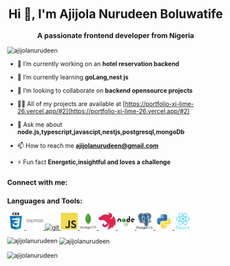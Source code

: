 
<h1 align="center">Hi 👋, I'm Ajijola Nurudeen Boluwatife</h1>
<h3 align="center">A passionate frontend developer from Nigeria</h3>

<p align="left"> <img src="https://komarev.com/ghpvc/?username=ajijolanurudeen&label=Profile%20views&color=0e75b6&style=flat" alt="ajijolanurudeen" /> </p>

- 🔭 I’m currently working on an **hotel reservation backend**

- 🌱 I’m currently learning **goLang,nest js**

- 👯 I’m looking to collaborate on **backend opensource projects**

- 👨‍💻 All of my projects are available at [https://portfolio-xi-lime-26.vercel.app/#2](https://portfolio-xi-lime-26.vercel.app/#2)

- 💬 Ask me about **node.js,typescript,javascipt,nestjs,postgresql,mongoDb**

- 📫 How to reach me **ajijolanurudeen@gmail.com**

- ⚡ Fun fact **Energetic,insightful and loves a challenge**

<h3 align="left">Connect with me:</h3>
<p align="left">
</p>

<h3 align="left">Languages and Tools:</h3>
<p align="left"> <a href="https://www.w3schools.com/css/" target="_blank" rel="noreferrer"> <img src="https://raw.githubusercontent.com/devicons/devicon/master/icons/css3/css3-original-wordmark.svg" alt="css3" width="40" height="40"/> </a> <a href="https://expressjs.com" target="_blank" rel="noreferrer"> <img src="https://raw.githubusercontent.com/devicons/devicon/master/icons/express/express-original-wordmark.svg" alt="express" width="40" height="40"/> </a> <a href="https://git-scm.com/" target="_blank" rel="noreferrer"> <img src="https://www.vectorlogo.zone/logos/git-scm/git-scm-icon.svg" alt="git" width="40" height="40"/> </a> <a href="https://developer.mozilla.org/en-US/docs/Web/JavaScript" target="_blank" rel="noreferrer"> <img src="https://raw.githubusercontent.com/devicons/devicon/master/icons/javascript/javascript-original.svg" alt="javascript" width="40" height="40"/> </a> <a href="https://www.mongodb.com/" target="_blank" rel="noreferrer"> <img src="https://raw.githubusercontent.com/devicons/devicon/master/icons/mongodb/mongodb-original-wordmark.svg" alt="mongodb" width="40" height="40"/> </a> <a href="https://nestjs.com/" target="_blank" rel="noreferrer"> <img src="https://raw.githubusercontent.com/devicons/devicon/master/icons/nestjs/nestjs-plain.svg" alt="nestjs" width="40" height="40"/> </a> <a href="https://nodejs.org" target="_blank" rel="noreferrer"> <img src="https://raw.githubusercontent.com/devicons/devicon/master/icons/nodejs/nodejs-original-wordmark.svg" alt="nodejs" width="40" height="40"/> </a> <a href="https://www.postgresql.org" target="_blank" rel="noreferrer"> <img src="https://raw.githubusercontent.com/devicons/devicon/master/icons/postgresql/postgresql-original-wordmark.svg" alt="postgresql" width="40" height="40"/> </a> <a href="https://www.python.org" target="_blank" rel="noreferrer"> <img src="https://raw.githubusercontent.com/devicons/devicon/master/icons/python/python-original.svg" alt="python" width="40" height="40"/> </a> <a href="https://reactjs.org/" target="_blank" rel="noreferrer"> <img src="https://raw.githubusercontent.com/devicons/devicon/master/icons/react/react-original-wordmark.svg" alt="react" width="40" height="40"/> </a> </p>

<p><img align="left" src="https://github-readme-stats.vercel.app/api/top-langs?username=ajijolanurudeen&show_icons=true&locale=en&layout=compact" alt="ajijolanurudeen" /></p>

<p>&nbsp;<img align="center" src="https://github-readme-stats.vercel.app/api?username=ajijolanurudeen&show_icons=true&locale=en" alt="ajijolanurudeen" /></p>

<p><img align="center" src="https://github-readme-streak-stats.herokuapp.com/?user=ajijolanurudeen&" alt="ajijolanurudeen" /></p>
